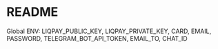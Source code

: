 # README
Global ENV: LIQPAY_PUBLIC_KEY, LIQPAY_PRIVATE_KEY, CARD, EMAIL, PASSWORD, TELEGRAM_BOT_API_TOKEN, EMAIL_TO, CHAT_ID
